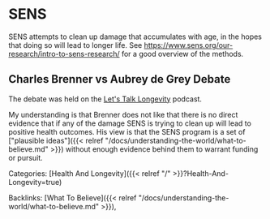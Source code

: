 # SENS

SENS attempts to clean up damage that accumulates with age, in the hopes that
doing so will lead to longer life.  See
https://www.sens.org/our-research/intro-to-sens-research/ for a good overview
of the methods.

## Charles Brenner vs Aubrey de Grey Debate

The debate was held on the [Let's Talk
Longevity](https://www.letstalklongevity.com/) podcast.

My understanding is that Brenner does not like that there is no direct evidence
that if any of the damage SENS is trying to clean up will lead to positive
health outcomes.  His view is that the SENS program is a set of ["plausible
ideas"]({{< relref "/docs/understanding-the-world/what-to-believe.md" >}})
without enough evidence behind them to warrant funding or pursuit.

Categories: [Health And Longevity]({{< relref "/" >}}?Health-And-Longevity=true)

Backlinks: [What To Believe]({{< relref "/docs/understanding-the-world/what-to-believe.md" >}}), 
